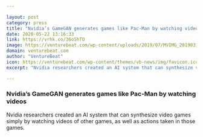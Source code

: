 ```yaml
---

layout: post
category: press
title: "Nvidia’s GameGAN generates games like Pac-Man by watching videos"
date: 2020-05-22 13:16:33
link: https://vrhk.co/36oShTO
image: https://venturebeat.com/wp-content/uploads/2019/07/MVIMG_20190318_133330_1-e1588214925726.jpg?w=1200&strip=all
domain: venturebeat.com
author: "VentureBeat"
icon: https://venturebeat.com/wp-content/themes/vb-news/img/favicon.ico
excerpt: "Nvidia researchers created an AI system that can synthesize video games simply by watching videos of other games, as well as actions taken in those games."

---
```


### Nvidia’s GameGAN generates games like Pac-Man by watching videos

Nvidia researchers created an AI system that can synthesize video games simply by watching videos of other games, as well as actions taken in those games.
